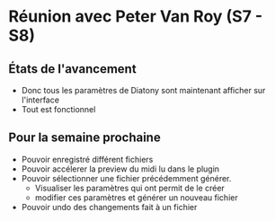 # Réunion avec Peter Van Roy (S7 - S8)

## États de l'avancement
- Donc tous les paramètres de Diatony sont maintenant afficher sur l'interface
- Tout est fonctionnel

## Pour la semaine prochaine
- Pouvoir enregistré différent fichiers
- Pouvoir accélerer la preview du midi lu dans le plugin
- Pouvoir sélectionner une fichier précédemment générer.
    - Visualiser les paramètres qui ont permit de le créer
    - modifier ces paramètres et générer un nouveau fichier
- Pouvoir undo des changements fait à un fichier 
